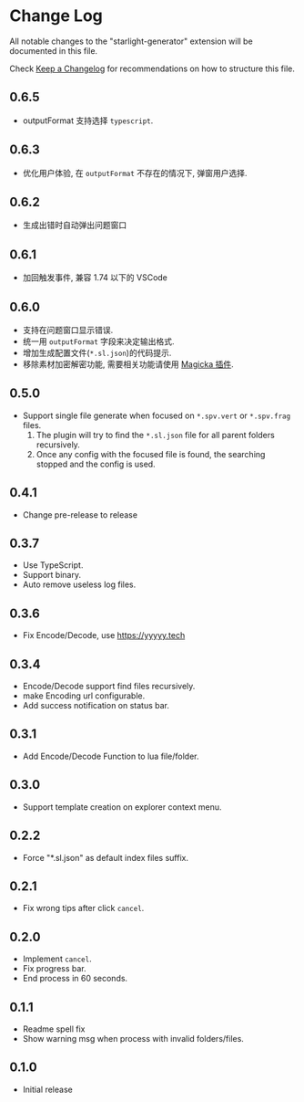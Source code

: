 # Change Log

All notable changes to the "starlight-generator" extension will be documented in this file.

Check [Keep a Changelog](http://keepachangelog.com/) for recommendations on how to structure this file.

## 0.6.5

- outputFormat 支持选择 `typescript`.

## 0.6.3

- 优化用户体验, 在 `outputFormat` 不存在的情况下, 弹窗用户选择.

## 0.6.2

- 生成出错时自动弹出问题窗口

## 0.6.1

- 加回触发事件, 兼容 1.74 以下的 VSCode

## 0.6.0

- 支持在问题窗口显示错误.
- 统一用 `outputFormat` 字段来决定输出格式.
- 增加生成配置文件(`*.sl.json`)的代码提示.
- 移除素材加密解密功能, 需要相关功能请使用 [Magicka 插件](https://marketplace.visualstudio.com/items?itemName=kwai.magicka).

## 0.5.0

- Support single file generate when focused on `*.spv.vert` or `*.spv.frag` files.
  1. The plugin will try to find the `*.sl.json` file for all parent folders recursively.
  2. Once any config with the focused file is found, the searching stopped and the config is used.

## 0.4.1

- Change pre-release to release

## 0.3.7

- Use TypeScript.
- Support binary.
- Auto remove useless log files.

## 0.3.6

- Fix Encode/Decode, use <https://yyyyy.tech>

## 0.3.4

- Encode/Decode support find files recursively.
- make Encoding url configurable.
- Add success notification on status bar.

## 0.3.1

- Add Encode/Decode Function to lua file/folder.

## 0.3.0

- Support template creation on explorer context menu.

## 0.2.2

- Force "*.sl.json" as default index files suffix.

## 0.2.1

- Fix wrong tips after click `cancel`.

## 0.2.0

- Implement `cancel`.
- Fix progress bar.
- End process in 60 seconds.

## 0.1.1

- Readme spell fix
- Show warning msg when process with invalid folders/files.

## 0.1.0

- Initial release
